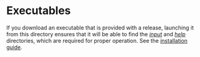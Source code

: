 # Executables

If you download an executable that is provided with a release, launching it
from this directory ensures that it will be able to find the [_input_](/input)
and [_help_](/help) directories, which are required for proper operation.
See the [installation guide](/docs/Installing.md).
